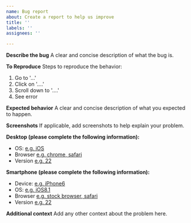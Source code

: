 ```yaml
---
name: Bug report
about: Create a report to help us improve
title: ''
labels: ''
assignees: ''

---
```


**Describe the bug**
A clear and concise description of what the bug is.

**To Reproduce**
Steps to reproduce the behavior:

1. Go to '...'
2. Click on '....'
3. Scroll down to '....'
4. See error

**Expected behavior**
A clear and concise description of what you expected to happen.

**Screenshots**
If applicable, add screenshots to help explain your problem.

**Desktop (please complete the following information):**

- OS: [e.g. iOS](https)
- Browser [e.g. chrome, safari](https)
- Version [e.g. 22](https)

**Smartphone (please complete the following information):**

- Device: [e.g. iPhone6](https)
- OS: [e.g. iOS8.1](https)
- Browser [e.g. stock browser, safari](https)
- Version [e.g. 22](https)

**Additional context**
Add any other context about the problem here.
